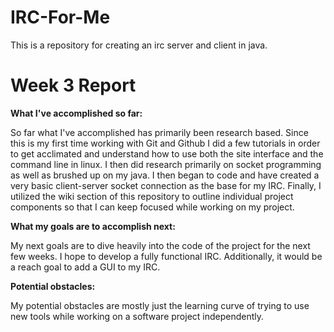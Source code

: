 # IRC-For-Me
This is a repository for creating an irc server and client in java.


# Week 3 Report

  **What I've accomplished so far:**
  
  So far what I've accomplished has primarily been research based. Since this is my first time working with Git and Github I did a few tutorials in order to get acclimated and understand how to use both the site interface and the command line in linux. I then did research primarily on socket programming as well as brushed up on my java. I then began to code and have created a very basic client-server socket connection as the base for my IRC. Finally, I utilized the wiki section of this repository to outline individual project components so that I can keep focused while working on my project.  
  
  **What my goals are to accomplish next:**   
  
  My next goals are to dive heavily into the code of the project for the next few weeks. I hope to develop a fully functional IRC. Additionally, it would be a reach goal to add a GUI to my IRC.  
  
  **Potential obstacles:**    
  
  My potential obstacles are mostly just the learning curve of trying to use new tools while working on a software project independently.   
